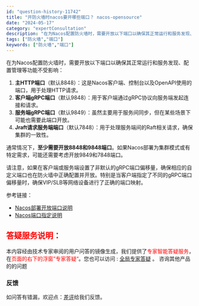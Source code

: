 ```yaml
---
id: "question-history-11742"
title: "开防火墙时nacos要开哪些端口？ nacos-opensource"
date: "2024-05-17"
category: "expertConsultation"
description: "在为Nacos配置防火墙时，需要开放以下端口以确保其正常运行和服务发现、配置管理等功能不受影响：1. **主HTTP端口**（默认8848）：这是Nacos客户端、控制台以及OpenAPI使用的端口，用于处理HTTP请求。2. **客户端gRPC端口**（默认9848）：用于客户端通过gRPC协议向"
tags: ["防火墙","端口"]
keywords: ["防火墙","端口"]
---
```


在为Nacos配置防火墙时，需要开放以下端口以确保其正常运行和服务发现、配置管理等功能不受影响：

1. **主HTTP端口**（默认8848）：这是Nacos客户端、控制台以及OpenAPI使用的端口，用于处理HTTP请求。
2. **客户端gRPC端口**（默认9848）：用于客户端通过gRPC协议向服务端发起连接和请求。
3. **服务端gRPC端口**（默认9849）：虽然主要用于服务间同步，但在某些场景下可能也需要此端口开放。
4. **Jraft请求服务端端口**（默认7848）：用于处理服务端间的Raft相关请求，确保集群的一致性。

通常情况下，**至少需要开放8848和9848端口**。如果Nacos部署为集群模式或有特定需求，可能还需要考虑开放9849和7848端口。

请注意，如果在客户端或服务端设置了非默认的gRPC端口偏移量，确保相应的自定义端口也在防火墙中正确配置并开放。特别是当客户端指定了不同的gRPC端口偏移量时，确保VIP/SLB等网络设备进行了正确的端口映射。

参考链接：
- [Nacos部署开放端口说明](https://nacos.io/docs/latest/guide/admin/cluster-mode-quick-start/)
- [Nacos端口指定说明](https://nacos.io/docs/latest/guide/admin/cluster-mode-quick-start/)
## <font color="#FF0000">答疑服务说明：</font> 

本内容经由技术专家审阅的用户问答的镜像生成，我们提供了<font color="#FF0000">专家智能答疑服务</font>，在<font color="#FF0000">页面的右下的浮窗”专家答疑“</font>。您也可以访问 : [全局专家答疑](https://opensource.alibaba.com/chatBot) 。 咨询其他产品的的问题

### 反馈
如问答有错漏，欢迎点：[差评](https://ai.nacos.io/user/feedbackByEnhancerGradePOJOID?enhancerGradePOJOId=13779)给我们反馈。
